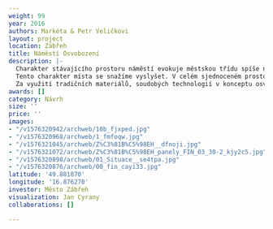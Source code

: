 ```yaml
---
weight: 99
year: 2016
authors: Markéta & Petr Veličkovi
layout: project
location: Zábřeh
title: Náměstí Osvobození
description: |-
  Charakter stávajícího prostoru náměstí evokuje městskou třídu spíše než náměstí ve smyslu centra.
  Tento charakter místa se snažíme vyslyšet. V celém sjednoceném prostoru uchováváme parametry pohodlných a bezpečných provozů. Centrální část je interiérem pro svobodný pohyb či pobyt pěších. Okolní partery v blízkosti gymnázia a městského úřadu nejsou odtrženy dnešní dimenzí dopravy a nahodilou strukturou vegetace a zpevněných ploch. Stejně tak nám jde o zobytnění ulice Žižkova.
  Za využití tradičních materiálů, soudobých technologií v konceptu osvětlení a promyšlení funkčních vazeb a pohybu jednotlivých uživatelů prostoru (chodců, cyklistů a řidičů) se snažíme vytvořit autentický prostor, který v rámci požadavků klienta bude maximálně užitný, reprezentativní, trvanlivý. Výtvarné prvky vody jsou v návrhu užity s odkazem na historii a vývoj tohoto místa.
awards: []
category: Návrh
size: ''
price: ''
images:
- "/v1576320942/archweb/10b_fjxped.jpg"
- "/v1576320968/archweb/1_fmfoqw.jpg"
- "/v1576321045/archweb/Z%C3%81B%C5%98EH__dfnoji.jpg"
- "/v1576321072/archweb/Z%C3%81B%C5%98EH_panely_FIN_03_30-2_kjy2c5.jpg"
- "/v1576320898/archweb/01_Situace__se4tpa.jpg"
- "/v1576320876/archweb/00_fin_cayi33.jpg"
latitude: '49.881870'
longitude: '16.876270'
investor: Město Zábřeh
visualization: Jan Cyrany
collaborations: []

---
```

